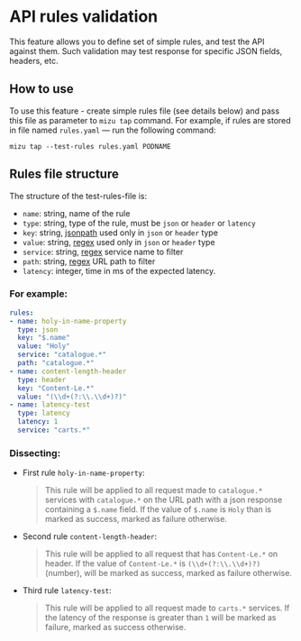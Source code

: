 
# API rules validation

This feature allows you to define set of simple rules, and test the API against them.
Such validation may test response for specific JSON fields, headers, etc.


## How to use
To use this feature - create simple rules file (see details below) and pass this file as parameter to `mizu tap` command. For example, if rules are stored in file named `rules.yaml` — run the following command:


```shell
mizu tap --test-rules rules.yaml PODNAME
```



## Rules file structure

The structure of the test-rules-file is:

* `name`: string, name of the rule
* `type`: string, type of the rule, must be `json` or `header` or `latency`
* `key`: string, [jsonpath](https://code.google.com/archive/p/jsonpath/wikis/Javascript.wiki) used only in `json` or `header` type
* `value`: string, [regex](https://developer.mozilla.org/en-US/docs/Web/JavaScript/Guide/Regular_Expressions) used only in `json` or `header` type
* `service`: string, [regex](https://developer.mozilla.org/en-US/docs/Web/JavaScript/Guide/Regular_Expressions) service name to filter
* `path`: string, [regex](https://developer.mozilla.org/en-US/docs/Web/JavaScript/Guide/Regular_Expressions) URL path to filter
* `latency`: integer, time in ms of the expected latency.


### For example:

```yaml
rules:
- name: holy-in-name-property
  type: json
  key: "$.name"
  value: "Holy"
  service: "catalogue.*"
  path: "catalogue.*"
- name: content-length-header
  type: header
  key: "Content-Le.*"
  value: "(\\d+(?:\\.\\d+)?)"
- name: latency-test
  type: latency
  latency: 1
  service: "carts.*"
```

### Dissecting:

* First rule `holy-in-name-property`:

  > This rule will be applied to all request made to `catalogue.*` services with `catalogue.*` on the URL path with a json response containing a `$.name` field. If the value of `$.name` is `Holy` than is marked as success, marked as failure otherwise.

* Second rule `content-length-header`:

  > This rule will be applied to all request that has `Content-Le.*` on header. If the value of `Content-Le.*` is `(\\d+(?:\\.\\d+)?)` (number), will be marked as success, marked as failure otherwise.

* Third rule `latency-test`:

  > This rule will be applied to all request made to `carts.*` services. If the latency of the response is greater than `1` will be marked as failure, marked as success otherwise.

